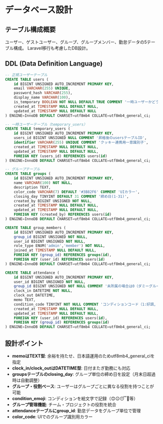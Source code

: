 # データベース設計

## テーブル構成概要

ユーザー、ゲストユーザー、グループ、グループメンバー、勤怠データの5テーブル構成。
Laravel移行も考慮したDB設計。


## DDL (Data Definition Language)





```sql
-- 正規ユーザーテーブル
CREATE TABLE users (
    id BIGINT UNSIGNED AUTO_INCREMENT PRIMARY KEY,
    email VARCHAR(255) UNIQUE,
    password_hash VARCHAR(255),
    display_name VARCHAR(100),
    is_temporary BOOLEAN NOT NULL DEFAULT TRUE COMMENT '一時ユーザーかどうか',
    created_at TIMESTAMP NULL DEFAULT NULL,
    updated_at TIMESTAMP NULL DEFAULT NULL
) ENGINE=InnoDB DEFAULT CHARSET=utf8mb4 COLLATE=utf8mb4_general_ci;

-- 一時ユーザーテーブル（temporary_users）
CREATE TABLE temporary_users (
    id BIGINT UNSIGNED AUTO_INCREMENT PRIMARY KEY,
    users_id BIGINT UNSIGNED NULL COMMENT '昇格後のusersテーブルID',
    identifier VARCHAR(255) UNIQUE COMMENT 'クッキー連携用一意識別子',
    created_at TIMESTAMP NULL DEFAULT NULL,
    updated_at TIMESTAMP NULL DEFAULT NULL,
    FOREIGN KEY (users_id) REFERENCES users(id)
) ENGINE=InnoDB DEFAULT CHARSET=utf8mb4 COLLATE=utf8mb4_general_ci;

-- グループテーブル
CREATE TABLE groups (
    id BIGINT UNSIGNED AUTO_INCREMENT PRIMARY KEY,
    name VARCHAR(100) NOT NULL,
    description TEXT,
    color_code VARCHAR(7) DEFAULT '#3B82F6' COMMENT 'UIカラー',
    closing_day TINYINT DEFAULT 31 COMMENT '締め日(1-31)',
    created_by BIGINT UNSIGNED NOT NULL,
    created_at TIMESTAMP NULL DEFAULT NULL,
    updated_at TIMESTAMP NULL DEFAULT NULL,
    FOREIGN KEY (created_by) REFERENCES users(id)
) ENGINE=InnoDB DEFAULT CHARSET=utf8mb4 COLLATE=utf8mb4_general_ci;

CREATE TABLE group_members (
    id BIGINT UNSIGNED AUTO_INCREMENT PRIMARY KEY,
    group_id BIGINT UNSIGNED NOT NULL,
    user_id BIGINT UNSIGNED NOT NULL,
    role_type ENUM('admin','member') NOT NULL,
    joined_at TIMESTAMP NULL DEFAULT NULL,
    FOREIGN KEY (group_id) REFERENCES groups(id),
    FOREIGN KEY (user_id) REFERENCES users(id)
) ENGINE=InnoDB DEFAULT CHARSET=utf8mb4 COLLATE=utf8mb4_general_ci;

CREATE TABLE attendance (
    id BIGINT UNSIGNED AUTO_INCREMENT PRIMARY KEY,
    user_id BIGINT UNSIGNED NOT NULL,
    group_id BIGINT UNSIGNED NOT NULL COMMENT '未所属の場合は0（ダミーグループID）をセット',
    clock_in DATETIME NOT NULL,
    clock_out DATETIME,
    memo TEXT,
    condition_code TINYINT NOT NULL COMMENT 'コンディションコード（1:好調, 2:普通, 3:疲れ気味）',
    created_at TIMESTAMP NULL DEFAULT NULL,
    updated_at TIMESTAMP NULL DEFAULT NULL,
    FOREIGN KEY (user_id) REFERENCES users(id),
    FOREIGN KEY (group_id) REFERENCES groups(id)
) ENGINE=InnoDB DEFAULT CHARSET=utf8mb4 COLLATE=utf8mb4_general_ci;
```


## 設計ポイント

- **memoはTEXT型**: 余裕を持たせ、日本語運用のためutf8mb4_general_ciを指定
- **clock_in/clock_outはDATETIME型**: 日付またぎ勤務にも対応
- **groupsテーブルのclosing_day**: グループ単位の締め日を設定（月末日超過時は自動調整）
- **グループ・役割ベース**: ユーザーはグループごとに異なる役割を持つことが可能
- **condition_emoji**: コンディションを絵文字で記録（😊😐😴🤒等）
- **グループ管理機能**: チーム・プロジェクトの役割を統合
- **attendanceテーブルにgroup_id**: 勤怠データをグループ単位で管理
- **color_code**: UIでのグループ識別用カラー
